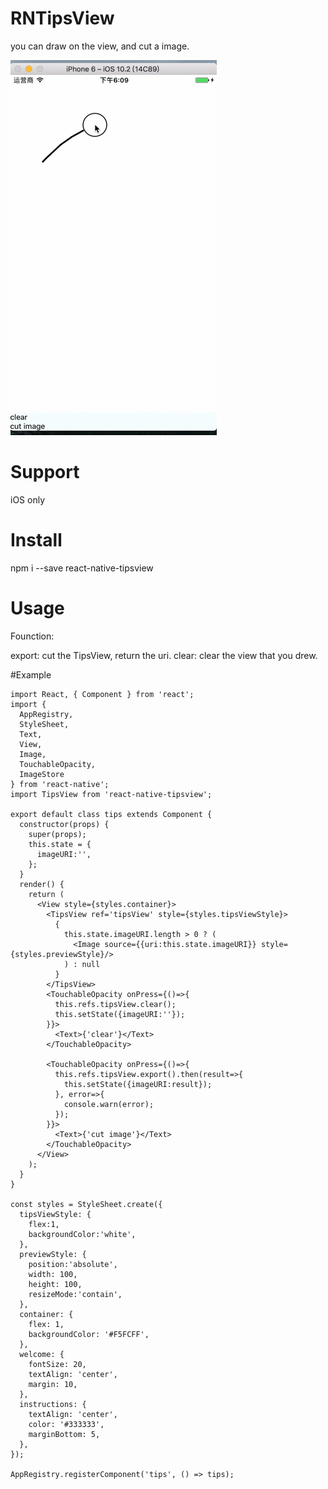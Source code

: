 # RNTipsView

you can draw on the view, and cut a image.

![](https://github.com/MagicalYan/RNTipsView/blob/master/snapshot.gif?raw=true)

# Support

iOS only

# Install
npm i --save react-native-tipsview

# Usage
Founction:

export: cut the TipsView, return the uri.
clear: clear the view that you drew.

#Example

```
import React, { Component } from 'react';
import {
  AppRegistry,
  StyleSheet,
  Text,
  View,
  Image,
  TouchableOpacity,
  ImageStore
} from 'react-native';
import TipsView from 'react-native-tipsview';

export default class tips extends Component {
  constructor(props) {
    super(props);
    this.state = {
      imageURI:'',
    };
  }
  render() {
    return (
      <View style={styles.container}>
        <TipsView ref='tipsView' style={styles.tipsViewStyle}>
          {
            this.state.imageURI.length > 0 ? (
              <Image source={{uri:this.state.imageURI}} style={styles.previewStyle}/>
            ) : null
          }
        </TipsView>
        <TouchableOpacity onPress={()=>{
          this.refs.tipsView.clear();
          this.setState({imageURI:''});
        }}>
          <Text>{'clear'}</Text>
        </TouchableOpacity>

        <TouchableOpacity onPress={()=>{
          this.refs.tipsView.export().then(result=>{
            this.setState({imageURI:result});
          }, error=>{
            console.warn(error);
          });
        }}>
          <Text>{'cut image'}</Text>
        </TouchableOpacity>
      </View>
    );
  }
}

const styles = StyleSheet.create({
  tipsViewStyle: {
    flex:1,
    backgroundColor:'white',
  },
  previewStyle: {
    position:'absolute',
    width: 100,
    height: 100,
    resizeMode:'contain',
  },
  container: {
    flex: 1,
    backgroundColor: '#F5FCFF',
  },
  welcome: {
    fontSize: 20,
    textAlign: 'center',
    margin: 10,
  },
  instructions: {
    textAlign: 'center',
    color: '#333333',
    marginBottom: 5,
  },
});

AppRegistry.registerComponent('tips', () => tips);
```
